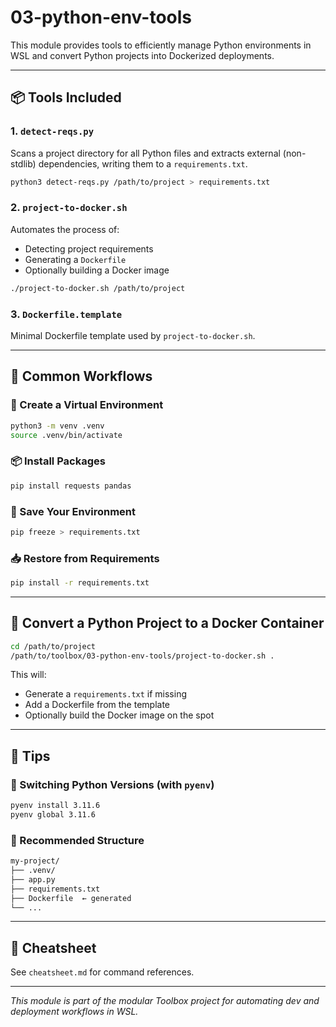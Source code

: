 # 03-python-env-tools

This module provides tools to efficiently manage Python environments in WSL and convert Python projects into Dockerized deployments.

---

## 📦 Tools Included

### 1. `detect-reqs.py`
Scans a project directory for all Python files and extracts external (non-stdlib) dependencies, writing them to a `requirements.txt`.

```bash
python3 detect-reqs.py /path/to/project > requirements.txt
```

### 2. `project-to-docker.sh`
Automates the process of:
- Detecting project requirements
- Generating a `Dockerfile`
- Optionally building a Docker image

```bash
./project-to-docker.sh /path/to/project
```

### 3. `Dockerfile.template`
Minimal Dockerfile template used by `project-to-docker.sh`.

---

## 🧪 Common Workflows

### 🧬 Create a Virtual Environment
```bash
python3 -m venv .venv
source .venv/bin/activate
```

### 📦 Install Packages
```bash
pip install requests pandas
```

### 🧾 Save Your Environment
```bash
pip freeze > requirements.txt
```

### 📥 Restore from Requirements
```bash
pip install -r requirements.txt
```

---

## 🐳 Convert a Python Project to a Docker Container

```bash
cd /path/to/project
/path/to/toolbox/03-python-env-tools/project-to-docker.sh .
```

This will:
- Generate a `requirements.txt` if missing
- Add a Dockerfile from the template
- Optionally build the Docker image on the spot

---

## 🧠 Tips

### 🔄 Switching Python Versions (with `pyenv`)
```bash
pyenv install 3.11.6
pyenv global 3.11.6
```

### 📁 Recommended Structure
```bash
my-project/
├── .venv/
├── app.py
├── requirements.txt
├── Dockerfile  ← generated
└── ...
```

---

## 📘 Cheatsheet
See `cheatsheet.md` for command references.

---

*This module is part of the modular Toolbox project for automating dev and deployment workflows in WSL.*
